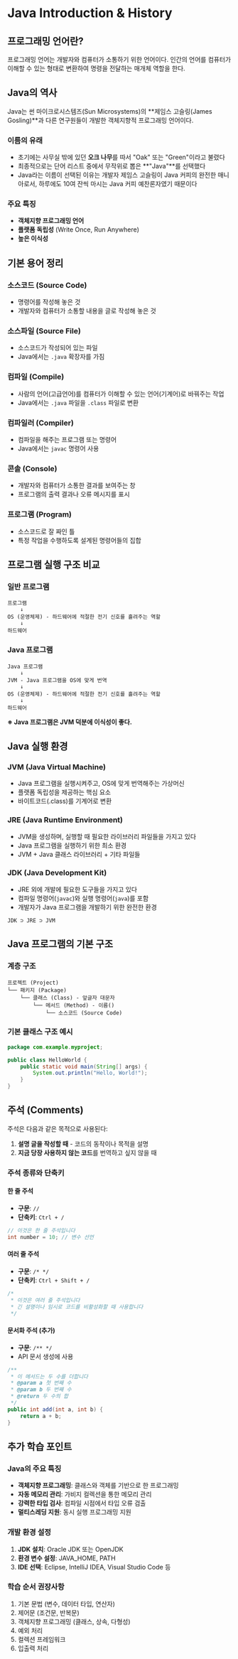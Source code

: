 # Java Introduction & History

## 프로그래밍 언어란?
프로그래밍 언어는 개발자와 컴퓨터가 소통하기 위한 언어이다. 인간의 언어를 컴퓨터가 이해할 수 있는 형태로 변환하여 명령을 전달하는 매개체 역할을 한다.

## Java의 역사

Java는 썬 마이크로시스템즈(Sun Microsystems)의 **제임스 고슬링(James Gosling)**과 다른 연구원들이 개발한 객체지향적 프로그래밍 언어이다.

### 이름의 유래
- 초기에는 사무실 밖에 있던 **오크 나무**를 따서 "Oak" 또는 "Green"이라고 불렸다
- 최종적으로는 단어 리스트 중에서 무작위로 뽑은 **"Java"**를 선택했다
- Java라는 이름이 선택된 이유는 개발자 제임스 고슬링이 Java 커피의 완전한 매니아로서, 하루에도 10여 잔씩 마시는 Java 커피 예찬론자였기 때문이다

### 주요 특징
- **객체지향 프로그래밍 언어**
- **플랫폼 독립성** (Write Once, Run Anywhere)
- **높은 이식성**

## 기본 용어 정리

### 소스코드 (Source Code)
- 명령어를 작성해 놓은 것
- 개발자와 컴퓨터가 소통할 내용을 글로 작성해 놓은 것

### 소스파일 (Source File)
- 소스코드가 작성되어 있는 파일
- Java에서는 `.java` 확장자를 가짐

### 컴파일 (Compile)
- 사람의 언어(고급언어)를 컴퓨터가 이해할 수 있는 언어(기계어)로 바꿔주는 작업
- Java에서는 `.java` 파일을 `.class` 파일로 변환

### 컴파일러 (Compiler)
- 컴파일을 해주는 프로그램 또는 명령어
- Java에서는 `javac` 명령어 사용

### 콘솔 (Console)
- 개발자와 컴퓨터가 소통한 결과를 보여주는 창
- 프로그램의 출력 결과나 오류 메시지를 표시

### 프로그램 (Program)
- 소스코드로 잘 짜인 틀
- 특정 작업을 수행하도록 설계된 명령어들의 집합

## 프로그램 실행 구조 비교

### 일반 프로그램
```
프로그램
    ↓
OS (운영체제) - 하드웨어에 적절한 전기 신호를 흘려주는 역할
    ↓
하드웨어
```

### Java 프로그램
```
Java 프로그램
    ↓
JVM - Java 프로그램을 OS에 맞게 번역
    ↓
OS (운영체제) - 하드웨어에 적절한 전기 신호를 흘려주는 역할
    ↓
하드웨어
```

**※ Java 프로그램은 JVM 덕분에 이식성이 좋다.**

## Java 실행 환경

### JVM (Java Virtual Machine)
- Java 프로그램을 실행시켜주고, OS에 맞게 번역해주는 가상머신
- 플랫폼 독립성을 제공하는 핵심 요소
- 바이트코드(.class)를 기계어로 변환

### JRE (Java Runtime Environment)
- JVM을 생성하며, 실행할 때 필요한 라이브러리 파일들을 가지고 있다
- Java 프로그램을 실행하기 위한 최소 환경
- JVM + Java 클래스 라이브러리 + 기타 파일들

### JDK (Java Development Kit)
- JRE 외에 개발에 필요한 도구들을 가지고 있다
- 컴파일 명령어(`javac`)와 실행 명령어(`java`)를 포함
- 개발자가 Java 프로그램을 개발하기 위한 완전한 환경

```
JDK ⊃ JRE ⊃ JVM
```

## Java 프로그램의 기본 구조

### 계층 구조
```
프로젝트 (Project)
└── 패키지 (Package)
    └── 클래스 (Class) - 앞글자 대문자
        └── 메서드 (Method) - 이름()
            └── 소스코드 (Source Code)
```

### 기본 클래스 구조 예시
```java
package com.example.myproject;

public class HelloWorld {
    public static void main(String[] args) {
        System.out.println("Hello, World!");
    }
}
```

## 주석 (Comments)

주석은 다음과 같은 목적으로 사용된다:
1. **설명 글을 작성할 때** - 코드의 동작이나 목적을 설명
2. **지금 당장 사용하지 않는 코드**를 번역하고 싶지 않을 때

### 주석 종류와 단축키

#### 한 줄 주석
- **구문**: `//`
- **단축키**: `Ctrl + /`
```java
// 이것은 한 줄 주석입니다
int number = 10; // 변수 선언
```

#### 여러 줄 주석
- **구문**: `/* */`
- **단축키**: `Ctrl + Shift + /`
```java
/*
 * 이것은 여러 줄 주석입니다
 * 긴 설명이나 임시로 코드를 비활성화할 때 사용합니다
 */
```

#### 문서화 주석 (추가)
- **구문**: `/** */`
- API 문서 생성에 사용
```java
/**
 * 이 메서드는 두 수를 더합니다
 * @param a 첫 번째 수
 * @param b 두 번째 수
 * @return 두 수의 합
 */
public int add(int a, int b) {
    return a + b;
}
```

## 추가 학습 포인트

### Java의 주요 특징
- **객체지향 프로그래밍**: 클래스와 객체를 기반으로 한 프로그래밍
- **자동 메모리 관리**: 가비지 컬렉션을 통한 메모리 관리
- **강력한 타입 검사**: 컴파일 시점에서 타입 오류 검출
- **멀티스레딩 지원**: 동시 실행 프로그래밍 지원

### 개발 환경 설정
1. **JDK 설치**: Oracle JDK 또는 OpenJDK
2. **환경 변수 설정**: JAVA_HOME, PATH
3. **IDE 선택**: Eclipse, IntelliJ IDEA, Visual Studio Code 등

### 학습 순서 권장사항
1. 기본 문법 (변수, 데이터 타입, 연산자)
2. 제어문 (조건문, 반복문)
3. 객체지향 프로그래밍 (클래스, 상속, 다형성)
4. 예외 처리
5. 컬렉션 프레임워크
6. 입출력 처리